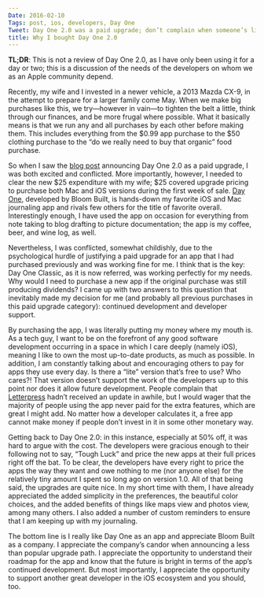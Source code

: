 ```yaml
---
Date: 2016-02-10
Tags: post, ios, developers, Day One
Tweet: Day One 2.0 was a paid upgrade; don’t complain when someone’s livelihood is at stake!
title: Why I bought Day One 2.0
---
```


**TL;DR**: This is not a review of Day One 2.0, as I have only been using it for a day or two; this is a discussion of the needs of the developers on whom we as an Apple community depend.

Recently, my wife and I invested in a newer vehicle, a 2013 Mazda CX-9, in the attempt to prepare for a larger family come May. When we make big purchases like this, we try—however in vain—to tighten the belt a little, think through our finances, and be more frugal where possible. What it basically means is that we run any and all purchases by each other before making them. This includes everything from the $0.99 app purchase to the $50 clothing purchase to the “do we really need to buy that organic” food purchase.

So when I saw the [blog post](http://dayoneapp.com/2016/01/introducing-day-one-2/) announcing Day One 2.0 as a paid upgrade, I was both excited and conflicted. More importantly, however, I needed to clear the new $25 expenditure with my wife; $25 covered upgrade pricing to purchase both Mac and iOS versions during the first week of sale. [Day One](http://dayoneapp.com), developed by Bloom Built, is hands-down my favorite iOS and Mac journaling app and rivals few others for the title of favorite overall. Interestingly enough, I have used the app on occasion for everything from note taking to blog drafting to picture documentation; the app is my coffee, beer, and wine log, as well.

Nevertheless, I was conflicted, somewhat childishly, due to the psychological hurdle of justifying a paid upgrade for an app that I had purchased previously and was working fine for me. I think that is the key: Day One Classic, as it is now referred, was working perfectly for my needs. Why would I need to purchase a new app if the original purchase was still producing dividends? I came up with two answers to this question that inevitably made my decision for me (and probably all previous purchases in this paid upgrade category): continued development and developer support.

By purchasing the app, I was literally putting my money where my mouth is. As a tech guy, I want to be on the forefront of any good software development occurring in a space in which I care deeply (namely iOS), meaning I like to own the most up-to-date products, as much as possible. In addition, I am constantly talking about and encouraging others to pay for apps they use every day. Is there a “lite” version that’s free to use? Who cares?! That version doesn’t support the work of the developers up to this point nor does it allow future development. People complain that [Letterpress](http://www.letterpressapp.com) hadn’t received an update in awhile, but I would wager that the majority of people using the app never paid for the extra features, which are great I might add. No matter how a developer calculates it, a free app cannot make money if people don’t invest in it in some other monetary way.

Getting back to Day One 2.0: in this instance, especially at 50% off, it was hard to argue with the cost. The developers were gracious enough to their following not to say, “Tough Luck” and price the new apps at their full prices right off the bat. To be clear, the developers have every right to price the apps the way they want and owe nothing to me (nor anyone else) for the relatively tiny amount I spent so long ago on version 1.0. All of that being said, the upgrades are quite nice. In my short time with them, I have already appreciated the added simplicity in the preferences, the beautiful color choices, and the added benefits of things like maps view and photos view, among many others. I also added a number of custom reminders to ensure that I am keeping up with my journaling.

The bottom line is I really like Day One as an app and appreciate Bloom Built as a company. I appreciate the company’s candor when announcing a less than popular upgrade path. I appreciate the opportunity to understand their roadmap for the app and know that the future is bright in terms of the app’s continued development. But most importantly, I appreciate the opportunity to support another great developer in the iOS ecosystem and you should, too.